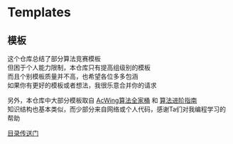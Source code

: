# Templates

## 模板

这个仓库总结了部分算法竞赛模板  
但困于个人能力限制，本仓库只有提高组级别的模板  
而且个别模板质量并不高，也希望各位多多包涵  
如果你有更好的模板或者想法，我很乐意合并你的请求  

另外，本仓库中大部分模板取自 [AcWing算法全家桶](https://www.acwing.com/activity/content/2142/)
 和 [算法进阶指南](https://www.acwing.com/activity/content/6/)  
知识结构也基本类似，而少部分来自网络或个人代码，感谢Ta们对我编程学习的帮助  

[目录传送门](./src/menu.md)
